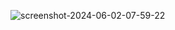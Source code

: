 ![screenshot-2024-06-02-07-59-22](https://github.com/lukejcollins/nixos-cosmic-build/assets/44213313/d0062884-5a8e-440a-bfff-33f2c5d4e010)
